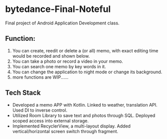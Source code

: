 # bytedance-Final-Noteful


Final project of Android Application Development class.

## Function:
1. You can create, reedit or delete a (or all) memo, with exact editing time would be recorded and shown below.
2. You can take a photo or record a video in your memo.
3. You can search one memo by key words in it.
4. You can change the application to night mode or change its background.
5. more functions are WIP......

## Tech Stack
- Developed a memo APP with Kotlin. Linked to weather, translation API. Used DI to inverse control.
- Utilized Room Library to save text and photos through SQL. Deployed scoped access into external storage.
- Implemented RecyclerView, a multi-layout display. Added vertical/horizontal screen switch through fragment.
